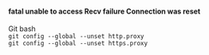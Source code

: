 #### fatal unable to access Recv failure Connection was reset
Git bash  
`git config --global --unset http.proxy`  
`git config --global --unset https.proxy`